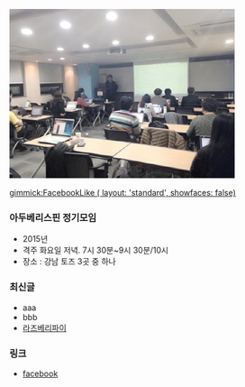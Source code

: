 ![대문](doc/img/ad141127.jpg)

[gimmick:FacebookLike ( layout: 'standard', showfaces: false) ](http://arduberryspin.github.io)

### 아두베리스핀 정기모임
- 2015년
- 격주 화요일 저녁. 7시 30분~9시 30분/10시
- 장소 : 강남 토즈 3곳 중 하나

### 최신글
- aaa
- bbb
- [라즈베리파이](doc/raspi.md)

### 링크
- [facebook ](https://www.facebook.com/notes/%EB%B0%94%EC%9D%B4%EC%98%A4%EC%8A%A4%ED%95%80/%ED%8C%8C%EC%9D%B4%EC%8D%AC%EC%9D%84-%EC%9D%B4%EC%9A%A9%ED%95%9C-bioinformatics-%EA%B8%B0%EC%B4%88/566279330148620)
